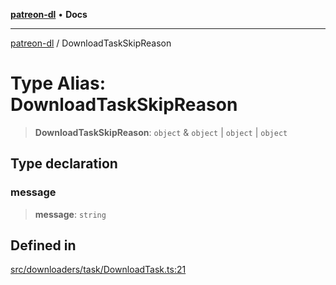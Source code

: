 [**patreon-dl**](../README.md) • **Docs**

***

[patreon-dl](../README.md) / DownloadTaskSkipReason

# Type Alias: DownloadTaskSkipReason

> **DownloadTaskSkipReason**: `object` & `object` \| `object` \| `object`

## Type declaration

### message

> **message**: `string`

## Defined in

[src/downloaders/task/DownloadTask.ts:21](https://github.com/patrickkfkan/patreon-dl/blob/3799c917b21e82ba47bd4fda974130f074846e4a/src/downloaders/task/DownloadTask.ts#L21)
